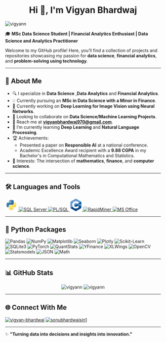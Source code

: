 <h1 align="center">Hi 👋, I'm Vigyan Bhardwaj</h1>

<p align="left"> <img src="https://komarev.com/ghpvc/?username=vigyann&label=Profile%20views&color=0e75b6&style=flat" alt="vigyann" /> </p>

🎓 **MSc Data Science Student | Financial Analytics Enthusiast | Data Science and Analytics Practitioner**  

Welcome to my GitHub profile! Here, you’ll find a collection of projects and repositories showcasing my passion for **data science**, **financial analytics**, and **problem-solving using technology**.  

---

## 🌟 About Me

- 🔍 I specialize in **Data Science** ,**Data Analytics** and **Financial Analytics**.  
- 💡 Currently pursuing an **MSc in Data Science with a Minor in Finance**.  
- 🔭 Currently working on **Deep Learning for Image Vision using Neural Networks**.  
- 🤝 Looking to collaborate on **Data Science/Machine Learning Projects**.  
- 📧 Reach me at **vigyanbhardwaj970@gmail.com**.  
- 🌱 I’m currently learning **Deep Learning** and **Natural Language Processing**.  
- 🏆 Achievements:  
  - Presented a paper on **Responsible AI** at a national conference.  
  - Academic Excellence Award recipient with a **9.88 CGPA** in my Bachelor's in Computational Mathematics and Statistics.  
- 🎨 Interests: The intersection of **mathematics**, **finance**, and **computer science**.  

---

## 🛠️ Languages and Tools

<p align="left">
<a href="https://www.python.org" target="_blank" rel="noreferrer"> <img src="https://raw.githubusercontent.com/devicons/devicon/master/icons/python/python-original.svg" alt="Python" width="40" height="40"/> </a>  
<a href="https://www.microsoft.com/en-us/sql-server" target="_blank" rel="noreferrer"> <img src="https://www.svgrepo.com/show/303229/microsoft-sql-server-logo.svg" alt="SQL Server" width="40" height="40"/> </a>  
<a href="https://www.oracle.com/database/" target="_blank" rel="noreferrer"> <img src="https://upload.wikimedia.org/wikipedia/commons/5/50/PLSQL_Logo.png" alt="PL/SQL" width="40" height="40"/> </a>  
<a href="https://www.w3schools.com/cpp/" target="_blank" rel="noreferrer"> <img src="https://raw.githubusercontent.com/devicons/devicon/master/icons/cplusplus/cplusplus-original.svg" alt="C++" width="40" height="40"/> </a>  
<a href="https://rapidminer.com/" target="_blank" rel="noreferrer"> <img src="https://upload.wikimedia.org/wikipedia/commons/2/20/RapidMiner_logo_2017.png" alt="RapidMiner" width="40" height="40"/> </a>  
<a href="https://www.microsoft.com/en/microsoft-365" target="_blank" rel="noreferrer"> <img src="https://upload.wikimedia.org/wikipedia/commons/3/33/Microsoft_Office_logo_2019.png" alt="MS Office" width="40" height="40"/> </a>  
</p>

---

## 🐍 Python Packages

<p align="left">
<img src="https://img.shields.io/badge/Pandas-150458?style=flat&logo=pandas&logoColor=white" alt="Pandas" />  
<img src="https://img.shields.io/badge/NumPy-013243?style=flat&logo=numpy&logoColor=white" alt="NumPy" />  
<img src="https://img.shields.io/badge/Matplotlib-019733?style=flat&logo=python&logoColor=white" alt="Matplotlib" />  
<img src="https://img.shields.io/badge/Seaborn-3776AB?style=flat&logo=python&logoColor=white" alt="Seaborn" />  
<img src="https://img.shields.io/badge/Plotly-3F4F75?style=flat&logo=plotly&logoColor=white" alt="Plotly" />
<img src="https://img.shields.io/badge/Scikit--Learn-F7931E?style=flat&logo=scikit-learn&logoColor=white" alt="Scikit-Learn" /> 
<img src="https://img.shields.io/badge/SQLite3-003B57?style=flat&logo=sqlite&logoColor=white" alt="SQLite3" />  
<img src="https://img.shields.io/badge/PyTorch-EE4C2C?style=flat&logo=pytorch&logoColor=white" alt="PyTorch" />  
<img src="https://img.shields.io/badge/QuantStats-009688?style=flat&logo=python&logoColor=white" alt="QuantStats" />
<img src="https://img.shields.io/badge/YFinance-76D7C4?style=flat&logo=python&logoColor=white" alt="YFinance" />
<img src="https://img.shields.io/badge/XLWings-1E4D2B?style=flat&logo=microsoft-excel&logoColor=white" alt="XLWings" /> 
<img src="https://img.shields.io/badge/OpenCV-5C3EE8?style=flat&logo=opencv&logoColor=white" alt="OpenCV" />  
<img src="https://img.shields.io/badge/Statsmodels-FFDD00?style=flat&logo=python&logoColor=white" alt="Statsmodels" />  
<img src="https://img.shields.io/badge/JSON-000000?style=flat&logo=json&logoColor=white" alt="JSON" />  
<img src="https://img.shields.io/badge/Math-00A000?style=flat&logo=python&logoColor=white" alt="Math" />  
</p>

---
 
## 📊  GitHub Stats

<div align="center">
  <img height="180em" src="https://github-readme-stats.vercel.app/api/top-langs?username=vigyann&show_icons=true&locale=en&layout=compact" alt="vigyann" />
  <img height="180em" src="https://github-readme-streak-stats.herokuapp.com/?user=vigyann&" alt="vigyann" />
</div>

---

## 🌐 Connect With Me

<p align="left">
<a href="https://www.linkedin.com/in/vigyan-bhardwaj-ab1686245/" target="_blank"><img align="center" src="https://raw.githubusercontent.com/rahuldkjain/github-profile-readme-generator/master/src/images/icons/Social/linked-in-alt.svg" alt="vigyan-bhardwaj" height="30" width="40" /></a>
<a href="https://www.hackerrank.com/sonubhardwajsin1" target="blank"><img align="center" src="https://raw.githubusercontent.com/rahuldkjain/github-profile-readme-generator/master/src/images/icons/Social/hackerrank.svg" alt="sonubhardwajsin1" height="30" width="40" /></a>
</p>

---

✨ **"Turning data into decisions and insights into innovation."**
